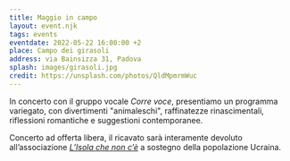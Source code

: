 ```yaml
---
title: Maggio in campo
layout: event.njk
tags: events
eventdate: 2022-05-22 16:00:00 +2
place: Campo dei girasoli
address: via Bainsizza 31, Padova
splash: images/girasoli.jpg
credit: https://unsplash.com/photos/QldMpmrmWuc
---
```


In concerto con il gruppo vocale _Corre voce_, presentiamo un programma variegato, con divertimenti "animaleschi", raffinatezze rinascimentali, riflessioni romantiche e suggestioni contemporanee.

Concerto ad offerta libera, il ricavato sarà interamente devoluto all’associazione [_L’Isola che non c’è_](https://www.lisolachenonceteolo.it/) a sostegno della popolazione Ucraina.


